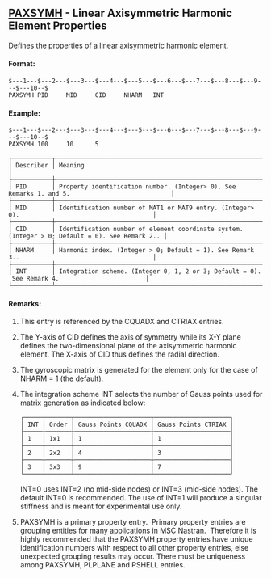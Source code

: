 ## [PAXSYMH](https://help.hexagonmi.com/bundle/MSC_Nastran_2022.4/page/Nastran_Combined_Book/qrg/bulkp/TOC.PAXSYMH.xhtml) - Linear Axisymmetric Harmonic Element Properties

Defines the properties of a linear axisymmetric harmonic element.

#### Format:

```nastran
$---1---$---2---$---3---$---4---$---5---$---6---$---7---$---8---$---9---$---10--$
PAXSYMH PID     MID     CID     NHARM   INT                                     
```

#### Example:

```nastran
$---1---$---2---$---3---$---4---$---5---$---6---$---7---$---8---$---9---$---10--$
PAXSYMH 100     10      5                                                       
```

```text
┌───────────┬────────────────────────────────────────────────────────────────────────────────────────────────┐
│ Describer │ Meaning                                                                                        │
├───────────┼────────────────────────────────────────────────────────────────────────────────────────────────┤
│ PID       │ Property identification number. (Integer> 0). See Remarks 1. and 5.                            │
├───────────┼────────────────────────────────────────────────────────────────────────────────────────────────┤
│ MID       │ Identification number of MAT1 or MAT9 entry. (Integer> 0).                                     │
├───────────┼────────────────────────────────────────────────────────────────────────────────────────────────┤
│ CID       │ Identification number of element coordinate system. (Integer > 0; Default = 0). See Remark 2.. │
├───────────┼────────────────────────────────────────────────────────────────────────────────────────────────┤
│ NHARM     │ Harmonic index. (Integer > 0; Default = 1). See Remark 3..                                     │
├───────────┼────────────────────────────────────────────────────────────────────────────────────────────────┤
│ INT       │ Integration scheme. (Integer 0, 1, 2 or 3; Default = 0).  See Remark 4.                        │
└───────────┴────────────────────────────────────────────────────────────────────────────────────────────────┘
```

#### Remarks:

1. This entry is referenced by the CQUADX and CTRIAX entries.
2. The Y-axis of CID defines the axis of symmetry while its X-Y plane defines the two-dimensional plane of the axisymmetric harmonic element. The X-axis of CID thus defines the radial direction.
3. The gyroscopic matrix is generated for the element only for the case of NHARM = 1 (the default).
4. The integration scheme INT selects the number of Gauss points used for matrix generation as indicated below:

    ```text
    ┌─────┬───────┬─────────────────────┬─────────────────────┐
    │ INT │ Order │ Gauss Points CQUADX │ Gauss Points CTRIAX │
    ├─────┼───────┼─────────────────────┼─────────────────────┤
    │ 1   │ 1x1   │ 1                   │ 1                   │
    ├─────┼───────┼─────────────────────┼─────────────────────┤
    │ 2   │ 2x2   │ 4                   │ 3                   │
    ├─────┼───────┼─────────────────────┼─────────────────────┤
    │ 3   │ 3x3   │ 9                   │ 7                   │
    └─────┴───────┴─────────────────────┴─────────────────────┘
    ```

    INT=0 uses INT=2 (no mid-side nodes) or INT=3 (mid-side nodes). The default INT=0 is recommended. The use of INT=1 will produce a singular stiffness and is meant for experimental use only.

5. PAXSYMH is a primary property entry.  Primary property entries are grouping entities for many applications in MSC Nastran.  Therefore it is highly recommended that the PAXSYMH property entries have unique identification numbers with respect to all other property entries, else unexpected grouping results may occur. There must be uniqueness among PAXSYMH, PLPLANE and PSHELL entries.

